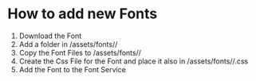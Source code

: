 # How to add new Fonts
1. Download the Font
2. Add a folder in /assets/fonts/<fontname>/ 
3. Copy the Font Files to /assets/fonts/<fontname>/
4. Create the Css File for the Font and place it also in /assets/fonts/<fontname>/<fontname>.css
5. Add the Font to the Font Service